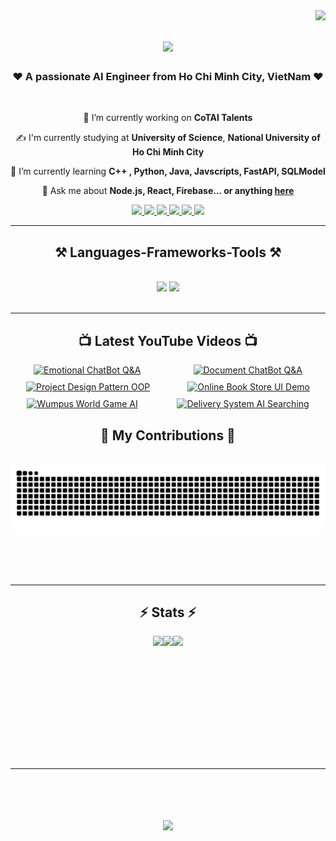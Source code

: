 <img align="right" src="https://visitor-badge.laobi.icu/badge?page_id=PhuocPhat1005.PhuocPhat1005" />

<h1 align="center">
    <img src="https://readme-typing-svg.herokuapp.com/?font=Righteous&size=35&center=true&vCenter=true&width=500&height=70&duration=4000&lines=Hello+There !!!!+👋;+I'm+Le+Phuoc+Phat😽;+Nice+To+Meet+You😍" />
</h1>

<h3 align="center"> ❤️ A passionate AI Engineer from Ho Chi Minh City, VietNam ❤️</h3>

<br/>

<div align="center">
 
 🔭 I’m currently working on **CoTAI Talents**

 ✍️ I'm currently studying at **University of Science**, **National University of Ho Chi Minh City**
 
 🌱 I’m currently learning **C++ , Python, Java, Javscripts, FastAPI, SQLModel**

💬 Ask me about **Node.js, React, Firebase... or anything [here](https://github.com/PhuocPhat1005/PhuocPhat1005/issues)**

 </div>
 
<div align="center"> 
  <a href="mailto:phatlephuoc1005@gmail.com">
    <img src="https://img.shields.io/badge/Gmail-D14836?style=for-the-badge&logo=gmail&logoColor=white" />
  </a>
  <a href="https://github.com/PhuocPhat1005" target="_blank">
    <img src="https://img.shields.io/badge/Portfolio-FF5722?style=for-the-badge&logo=todoist&logoColor=white" target="_blank" />
  </a>
  <a href="https://www.facebook.com/profile.php?id=100089927324866" target="_blank">
    <img src="https://img.shields.io/badge/Facebook-1877F2?style=for-the-badge&logo=facebook&logoColor=white" target = "_blank" />
  </a>
    <a href="https://linkedin.com/in/phatlephuoc1005">
        <img src="https://img.shields.io/badge/LinkedIn-0077B5?style=for-the-badge&logo=linkedin&logoColor=white" target="_blank"/>
    </a>
    <a href="mailto:22127322@student.hcmus.edu.vn">
        <img src="https://img.shields.io/badge/Microsoft_Outlook-0078D4?style=for-the-badge&logo=microsoft-outlook&logoColor=white" target = "_blank">        
    </a>
    <a href = "https://l.facebook.com/l.php?u=https%3A%2F%2Finstagram.com%2Fhenryle355%3Figshid%3DOGQ5ZDc2ODk2ZA%253D%253D%26fbclid%3DIwAR3S3mLlmy33W1gLOoRD6aG7YM-aC6XMYSZue7yLv9tYdFGKK6JsZ0J6TF8&h=AT0KNNHBY682SPvSn5hbKpztYLaxEqVGYMpShInVwpg13Wb1SQaEQQy7OonehC3FKhKttj4Patg3YrqgfXsJ-4JZnUk6joFKEo_oAD854s5pGST7qBoFU05w8E5f7CvP2GrUhg">
        <img src = "https://img.shields.io/badge/Instagram-E4405F?style=for-the-badge&logo=instagram&logoColor=white" target = "_blank" />
    </a>
</div>

 <hr/>
 
<h2 align="center">⚒️ Languages-Frameworks-Tools ⚒️</h2>
<br/>
<div align="center">
    <img src="https://skillicons.dev/icons?i=react,bootstrap,mui,html,css,vscode,github,figma,tailwind,git,r" />
    <img src="https://skillicons.dev/icons?i=nodejs,python,javascript,typescript,express,firebase,mongodb,c,java,nextjs,mysql,flask" /><br>
</div>

<br/>
<hr/>

<div align = "center">
    <h2>📺 Latest YouTube Videos 📺</h2>
</div>

<!-- BEGIN YOUTUBE-CARDS -->
<div style="display: flex; justify-content: space-around; flex-wrap: wrap; gap: 10px;">
  <a href="https://www.youtube.com/watch?v=VRUof7FLu6c"><img src="https://ytcards.demolab.com/?id=VRUof7FLu6c&title=Emotional+ChatBot&lang=en&timestamp=VRUof7FLu6c&background_color=%230d1117&title_color=%23ffffff&stats_color=%23dedede&max_title_lines=1&width=250&border_radius=5&duration=529" alt="Emotional ChatBot Q&A"/></a>
  <a href="https://www.youtube.com/watch?v=zi8hFksplgs"><img src="https://ytcards.demolab.com/?id=zi8hFksplgs&title=Document+ChatBot+Q+-+A&lang=en&timestamp=zi8hFksplgs&background_color=%230d1117&title_color=%23ffffff&stats_color=%23dedede&max_title_lines=1&width=250&border_radius=5&duration=198" alt="Document ChatBot Q&A"/></a>
  <a href="https://www.youtube.com/watch?v=AUKowyjpIHE"><img src="https://ytcards.demolab.com/?id=AUKowyjpIHE&title=Project+Design+Pattern+OOP&lang=en&timestamp=AUKowyjpIHE&background_color=%230d1117&title_color=%23ffffff&stats_color=%23dedede&max_title_lines=1&width=250&border_radius=5&duration=914" alt="Project Design Pattern OOP"/></a>
  <a href="https://www.youtube.com/watch?v=-wloHUp86EU"><img src="https://ytcards.demolab.com/?id=-wloHUp86EU&title=Online+Book+Store+UI+Demo&lang=en&timestamp=-wloHUp86EU&background_color=%230d1117&title_color=%23ffffff&stats_color=%23dedede&max_title_lines=1&width=250&border_radius=5&duration=2195" alt="Online Book Store UI Demo"/></a>
  <a href="https://www.youtube.com/watch?v=LvsKcd263B4"><img src="https://ytcards.demolab.com/?id=LvsKcd263B4&title=Wumpus+World+Game+AI&lang=en&timestamp=LvsKcd263B4&background_color=%230d1117&title_color=%23ffffff&stats_color=%23dedede&max_title_lines=1&width=250&border_radius=5&duration=589" alt="Wumpus World Game AI"/></a>
  <a href="https://www.youtube.com/watch?v=8O4jLFzmkPg"><img src="https://ytcards.demolab.com/?id=8O4jLFzmkPg&title=Delivery+System+AI+Searching&lang=en&timestamp=8O4jLFzmkPg&background_color=%230d1117&title_color=%23ffffff&stats_color=%23dedede&max_title_lines=1&width=250&border_radius=5&duration=337" alt="Delivery System AI Searching"/></a>
</div>
<!-- END YOUTUBE-CARDS -->




<div align="center">
  <h2>🐍 My Contributions 🐍</h2>
  <br>
  <img alt="snake eating my contributions" src="https://raw.githubusercontent.com/PhuocPhat1005/PhuocPhat1005/output/github-contribution-grid-snake.svg" />
  
  <br/><br/><br/>
</div>

<hr/>

<div align="center">
  <h2 > ⚡ Stats ⚡ </h2>
  <div style="display: flex; justify-content: center;">
    <img height="150px" src="https://streak-stats.demolab.com/?user=PhuocPhat1005&theme=react&border=61dafb&hide_border=true" />
    <img height="150px" src="https://github-readme-stats.vercel.app/api/top-langs/?username=PhuocPhat1005&hide=c%23,powershell,Mathematica,Ruby,Objective-C,Objective-C%2b%2b,Cuda&title_color=61dafb&text_color=ffffff&icon_color=61dafb&bg_color=20232a&langs_count=8&layout=compact&border_color=61dafb&hide_border=true&size_weight=0.5&count_weight=0.5" />
    <img height="150px" src="https://github-readme-stats.vercel.app/api?username=PhuocPhat1005&show_icons=true&theme=react&border_color=61dafb&hide_border=true" />
  </div>
</div>

<br/><br/>

<hr/>

<br/>

<h1 align="center">
    <img src="https://readme-typing-svg.herokuapp.com/?font=Righteous&size=35&center=true&vCenter=true&width=500&height=70&duration=4000&lines=Hello+There!+👋;+Thanks+for+Watching😽;" />
</h1>

<br/>
